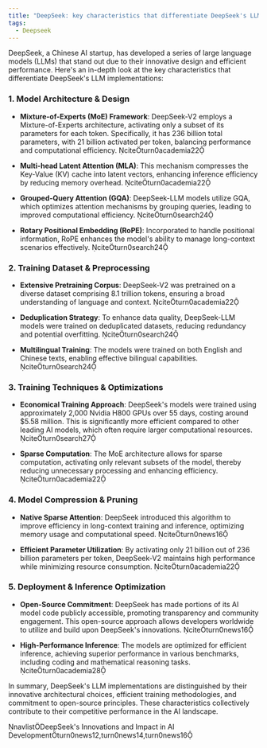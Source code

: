 ```yaml
---
title: "DeepSeek: key characteristics that differentiate DeepSeek's LLM implementations"
tags:
  - Deepseek
---
```


DeepSeek, a Chinese AI startup, has developed a series of large language models (LLMs) that stand out due to their innovative design and efficient performance. Here's an in-depth look at the key characteristics that differentiate DeepSeek's LLM implementations:

### 1. Model Architecture & Design

- **Mixture-of-Experts (MoE) Framework**: DeepSeek-V2 employs a Mixture-of-Experts architecture, activating only a subset of its parameters for each token. Specifically, it has 236 billion total parameters, with 21 billion activated per token, balancing performance and computational efficiency. citeturn0academia22

- **Multi-head Latent Attention (MLA)**: This mechanism compresses the Key-Value (KV) cache into latent vectors, enhancing inference efficiency by reducing memory overhead. citeturn0academia22

- **Grouped-Query Attention (GQA)**: DeepSeek-LLM models utilize GQA, which optimizes attention mechanisms by grouping queries, leading to improved computational efficiency. citeturn0search24

- **Rotary Positional Embedding (RoPE)**: Incorporated to handle positional information, RoPE enhances the model's ability to manage long-context scenarios effectively. citeturn0search24

### 2. Training Dataset & Preprocessing

- **Extensive Pretraining Corpus**: DeepSeek-V2 was pretrained on a diverse dataset comprising 8.1 trillion tokens, ensuring a broad understanding of language and context. citeturn0academia22

- **Deduplication Strategy**: To enhance data quality, DeepSeek-LLM models were trained on deduplicated datasets, reducing redundancy and potential overfitting. citeturn0search24

- **Multilingual Training**: The models were trained on both English and Chinese texts, enabling effective bilingual capabilities. citeturn0search24

### 3. Training Techniques & Optimizations

- **Economical Training Approach**: DeepSeek's models were trained using approximately 2,000 Nvidia H800 GPUs over 55 days, costing around $5.58 million. This is significantly more efficient compared to other leading AI models, which often require larger computational resources. citeturn0search27

- **Sparse Computation**: The MoE architecture allows for sparse computation, activating only relevant subsets of the model, thereby reducing unnecessary processing and enhancing efficiency. citeturn0academia22

### 4. Model Compression & Pruning

- **Native Sparse Attention**: DeepSeek introduced this algorithm to improve efficiency in long-context training and inference, optimizing memory usage and computational speed. citeturn0news16

- **Efficient Parameter Utilization**: By activating only 21 billion out of 236 billion parameters per token, DeepSeek-V2 maintains high performance while minimizing resource consumption. citeturn0academia22

### 5. Deployment & Inference Optimization

- **Open-Source Commitment**: DeepSeek has made portions of its AI model code publicly accessible, promoting transparency and community engagement. This open-source approach allows developers worldwide to utilize and build upon DeepSeek's innovations. citeturn0news16

- **High-Performance Inference**: The models are optimized for efficient inference, achieving superior performance in various benchmarks, including coding and mathematical reasoning tasks. citeturn0academia28

In summary, DeepSeek's LLM implementations are distinguished by their innovative architectural choices, efficient training methodologies, and commitment to open-source principles. These characteristics collectively contribute to their competitive performance in the AI landscape.

navlistDeepSeek's Innovations and Impact in AI Developmentturn0news12,turn0news14,turn0news16 
